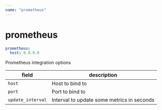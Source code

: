```yaml
---
name: "prometheus"
---
```


# prometheus

```yaml
prometheus:
  host: 0.0.0.0
```

Prometheus integration options

| field | description |
| - | - |
| `host` | Host to bind to |
| `port` | Port to bind to |
| `update_interval` | Interval to update some metrics in seconds |
